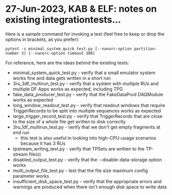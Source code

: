 # 27-Jun-2023, KAB & ELF: notes on existing integrationtests...

Here is a sample command for invoking a test (feel free to keep or drop the options in brackets, as you prefer):

```
pytest -s minimal_system_quick_test.py [--nanorc-option partition-number 3] [--nanorc-option timeout 300]
```

For reference, here are the ideas behind the existing tests:
* minimal_system_quick_test.py - verify that a small emulator system works fine and data gets written in a short run
* 3ru_3df_multirun_test.py - verify that a system with multiple RUs and multiple DF Apps works as expected, including TPG
* fake_data_producer_test.py - verify that the FakeDataProd DAQModule works as expected
* long_window_readout_test.py - verify that readout windows that require TriggerRecords to be split into multiple sequences works as expected
* large_trigger_record_test.py - verify that TriggerRecords that are close to the size of a whole file get written to disk correctly
* 3ru_1df_multirun_test.py - verify that we don't get empty fragments at end run
  * this test is also useful in looking into high-CPU-usage scenarios because it has 3 RUs
* tpstream_writing_test.py - verify that TPSets are written to the TP-stream file(s)
* disabled_output_test.py - verify that the --disable-data-storage option works
* multi_output_file_test.py - test that the file size maximum config parameter works
* insufficient_disk_space_test.py - verify that the appropriate errors and warnings are produced when there isn't enough disk space to write data
